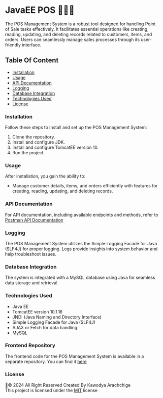 
# JavaEE POS 🍎🍊🥭

The POS Management System is a robust tool designed for handling Point of Sale tasks effectively. It facilitates essential operations like creating, reading, updating, and deleting records related to customers, items, and orders. Users can seamlessly manage sales processes through its user-friendly interface.

## Table Of Content

- [Installation](#installation)
- [Usage](#usage)
- [API Documentation](#api-documentation)
- [Logging](#logging)
- [Database Integration](#database-integration)
- [Technologies Used](#technologies-used)
- [License](#license)

### Installation
Follow these steps to install and set up the POS Management System:

1. Clone the repository.
2. Install and configure JDK.
3. Install and configure TomcatEE version 10.
4. Run the project.

### Usage

After installation, you gain the ability to:

- Manage customer details, items, and orders efficiently with features for creating, reading, updating, and deleting records.

### API Documentation

For API documentation, including available endpoints and methods, refer to [Postman API Documentation](https://documenter.getpostman.com/view/36189302/2sAXjJ6t9Y)

### Logging
The POS Management System utilizes the Simple Logging Facade for Java (SLF4J) for proper logging. Logs provide insights into system behavior and help troubleshoot issues.

### Database Integration
The system is integrated with a MySQL database using Java for seamless data storage and retrieval.

### Technologies Used
- Java EE
- TomcatEE version 10.1.18
- JNDI (Java Naming and Directory Interface)
- Simple Logging Facade for Java (SLF4J)
- AJAX or Fetch for data handling
- MySQL

### Frontend Repository

The frontend code for the POS Management System is available in a separate repository. You can find it [here](https://github.com/kawodyaarachchige/JavaEE-POS-Frontend.git)

### License
🦇© 2024 All Right Reserved Created By Kawodya Arachchige
<br/>
This project is licensed under the [MIT](LICENSE) license




